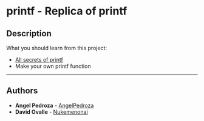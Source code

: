 # printf - Replica of printf

## Description
What you should learn from this project:

* [All secrets of printf](https://www.cypress.com/file/54761/download)
* Make your own printf function

---
## Authors
* **Angel Pedroza** - [AngelPedroza](https://github.com/AngelPedroza)
* **David Ovalle** - [Nukemenonai](https://github.com/Nukemenonai)